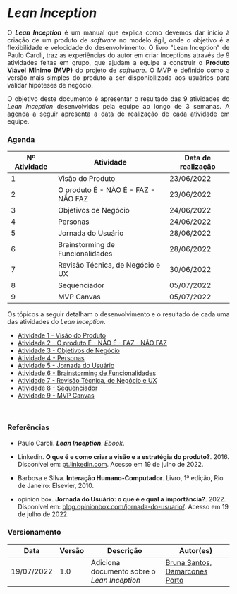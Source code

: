 # <i>Lean Inception</i>

<p align="justify">O <b><i>Lean Inception</i></b> é um manual que explica como devemos dar início à criação de um produto de <i>software</i> no modelo ágil, onde o objetivo é a flexibilidade e velocidade do desenvolvimento. O livro "Lean Inception" de Paulo Caroli, traz as experiências do autor em criar Inceptions através de 9 atividades feitas em grupo, que ajudam a equipe a construir o <b>Produto Viável Mínimo (MVP)</b> do projeto de <i>software</i>. O MVP é definido como a versão mais simples do produto a ser disponibilizada aos usuários para validar hipóteses de negócio.</p>

<p align="justify">O objetivo deste documento é apresentar o resultado das 9 atividades do <i>Lean Inception</i> desenvolvidas pela equipe ao longo de 3 semanas. A agenda a seguir apresenta a data de realização de cada atividade em equipe.</p>


### Agenda

|Nº Atividade|Atividade                          |Data de realização|
|------------|-----------------------------------|------------------|
|      1     |Visão do Produto                   |23/06/2022|
|      2     |O produto É - NÃO É - FAZ - NÃO FAZ|23/06/2022|
|      3     |Objetivos de Negócio               |24/06/2022|
|      4     |Personas                           |24/06/2022|
|      5     |Jornada do Usuário                 |28/06/2022|
|      6     |Brainstorming de Funcionalidades   |28/06/2022|
|      7     |Revisão Técnica, de Negócio e UX   |30/06/2022|
|      8     |Sequenciador                       |05/07/2022|
|      9     |MVP Canvas                         |05/07/2022|

<p align="justify">Os tópicos a seguir detalham o desenvolvimento e o resultado de cada uma das atividades do <i>Lean Inception</i>.</p>


- [Atividade 1 - Visão do Produto](visao-prod.md)
- [Atividade 2 - O produto É - NÃO É - FAZ - NÃO FAZ](e-nao-e.md)
- [Atividade 3 - Objetivos de Negócio](objetivos-negocio.md)
- [Atividade 4 - Personas](personas.md)
- [Atividade 5 - Jornada do Usuário](jornada.md)
- [Atividade 6 - Brainstorming de Funcionalidades](brainstorming.md)
- [Atividade 7 - Revisão Técnica, de Negócio e UX](revisao.md)
- [Atividade 8 - Sequenciador](sequenciador.md)
- [Atividade 9 - MVP Canvas](mvp.md)


<br>

### Referências

+ Paulo Caroli. <b><i>Lean Inception</i></b>. <i>Ebook</i>.

+ Linkedin. <b>O que é e como criar a visão e a estratégia do produto?</b>. 2016. Disponível em: 
<a href = "pt.linkedin.com/pulse/o-que-%C3%A9-e-como-criar-vis%C3%A3o-estrat%C3%A9gia-do-produto-joaquim-torres">pt.linkedin.com</a>. Acesso em 19 de julho de 2022.

+ Barbosa e Silva. <b>Interação Humano-Computador</b>. Livro, 1ª edição, Rio de Janeiro: Elsevier, 2010.

+ opinion box. <b>Jornada do Usuário: o que é e qual a importância?</b>. 2022. Disponível em: <a href = "blog.opinionbox.com/jornada-do-usuario/">blog.opinionbox.com/jornada-do-usuario/</a>. Acesso em 19 de julho de 2022.

### Versionamento

| Data | Versão | Descrição | Autor(es) |
|------|------|------|------|
|19/07/2022|1.0|Adiciona documento sobre o <i>Lean Inception</i>|[Bruna Santos](https://github.com/brunaalmeidasantos), [Damarcones Porto](https://github.com/damarcones)|